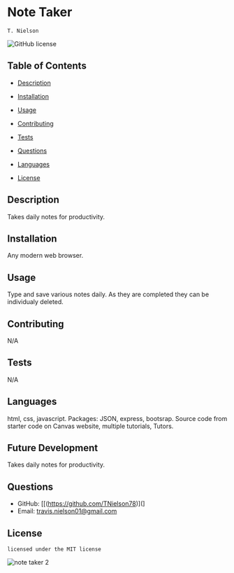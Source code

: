 # Note Taker
    T. Nielson
![GitHub license](https://img.shields.io/badge/license-MIT-blue.svg)
## Table of Contents
* [Description](#description)
* [Installation](#installation)
* [Usage](#usage)
* [Contributing](#contributing)
* [Tests](#tests)
* [Questions](#questions)
* [Languages](#languages) 

* [License](#license)

## Description
Takes daily notes for productivity.
## Installation
Any modern web browser.
## Usage
Type and save various notes daily. As they are completed they can be individualy deleted.
## Contributing
N/A
## Tests
N/A
## Languages
html, css, javascript. Packages: JSON, express, bootsrap.
Source code from starter code on Canvas website, multiple tutorials, Tutors.
## Future Development
Takes daily notes for productivity.
## Questions
* GitHub: [[(https://github.com/TNielson78)](]
* Email: travis.nielson01@gmail.com
## License   
    licensed under the MIT license

   

![note taker 2](https://github.com/TNielson78/Note_taker/assets/147010160/d264a9d2-5b01-4250-99b9-e7640840dca2)



